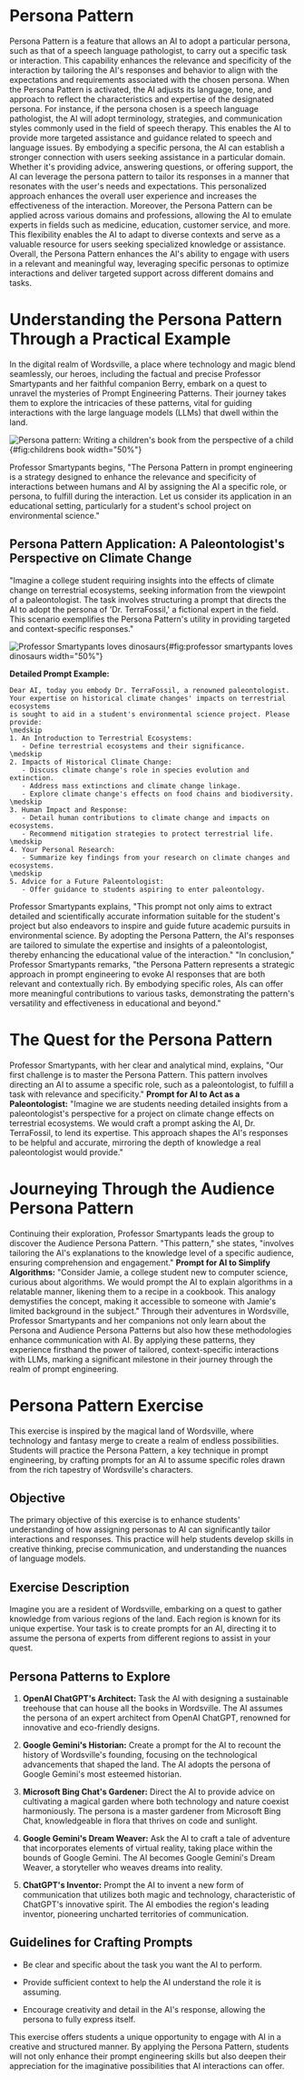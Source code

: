 # Persona Pattern

Persona Pattern is a feature that allows an AI to adopt a particular persona, such as that of a speech language pathologist, to carry out a specific task or interaction. This capability enhances the relevance and specificity of the interaction by tailoring the AI's responses and behavior to align with the expectations and requirements associated with the chosen persona. When the Persona Pattern is activated, the AI adjusts its language, tone, and approach to reflect the characteristics and expertise of the designated persona. For instance, if the persona chosen is a speech language pathologist, the AI will adopt terminology, strategies, and communication styles commonly used in the field of speech therapy. This enables the AI to provide more targeted assistance and guidance related to speech and language issues. By embodying a specific persona, the AI can establish a stronger connection with users seeking assistance in a particular domain. Whether it's providing advice, answering questions, or offering support, the AI can leverage the persona pattern to tailor its responses in a manner that resonates with the user's needs and expectations. This personalized approach enhances the overall user experience and increases the effectiveness of the interaction. Moreover, the Persona Pattern can be applied across various domains and professions, allowing the AI to emulate experts in fields such as medicine, education, customer service, and more. This flexibility enables the AI to adapt to diverse contexts and serve as a valuable resource for users seeking specialized knowledge or assistance. Overall, the Persona Pattern enhances the AI's ability to engage with users in a relevant and meaningful way, leveraging specific personas to optimize interactions and deliver targeted support across different domains and tasks.

# Understanding the Persona Pattern Through a Practical Example

In the digital realm of Wordsville, a place where technology and magic blend seamlessly, our heroes, including the factual and precise Professor Smartypants and her faithful companion Berry, embark on a quest to unravel the mysteries of Prompt Engineering Patterns. Their journey takes them to explore the intricacies of these patterns, vital for guiding interactions with the large language models (LLMs) that dwell within the land.

![Persona pattern: Writing a children's book from the perspective of a child](BotArt/art_22.png){#fig:childrens book width="50%"}

Professor Smartypants begins, \"The Persona Pattern in prompt engineering is a strategy designed to enhance the relevance and specificity of interactions between humans and AI by assigning the AI a specific role, or persona, to fulfill during the interaction. Let us consider its application in an educational setting, particularly for a student's school project on environmental science.\"

## Persona Pattern Application: A Paleontologist's Perspective on Climate Change

\"Imagine a college student requiring insights into the effects of climate change on terrestrial ecosystems, seeking information from the viewpoint of a paleontologist. The task involves structuring a prompt that directs the AI to adopt the persona of 'Dr. TerraFossil,' a fictional expert in the field. This scenario exemplifies the Persona Pattern's utility in providing targeted and context-specific responses.\"

![Professor Smartypants loves dinosaurs](BotArt/art_21.png){#fig:professor smartypants loves dinosaurs width="50%"}

**Detailed Prompt Example:**

    Dear AI, today you embody Dr. TerraFossil, a renowned paleontologist. 
    Your expertise on historical climate changes' impacts on terrestrial ecosystems 
    is sought to aid in a student's environmental science project. Please provide:
    \medskip
    1. An Introduction to Terrestrial Ecosystems:
       - Define terrestrial ecosystems and their significance.
    \medskip
    2. Impacts of Historical Climate Change:
       - Discuss climate change's role in species evolution and extinction.
       - Address mass extinctions and climate change linkage.
       - Explore climate change's effects on food chains and biodiversity.
    \medskip
    3. Human Impact and Response:
       - Detail human contributions to climate change and impacts on ecosystems.
       - Recommend mitigation strategies to protect terrestrial life.
    \medskip
    4. Your Personal Research:
       - Summarize key findings from your research on climate changes and ecosystems.
    \medskip
    5. Advice for a Future Paleontologist:
       - Offer guidance to students aspiring to enter paleontology.

Professor Smartypants explains, \"This prompt not only aims to extract detailed and scientifically accurate information suitable for the student's project but also endeavors to inspire and guide future academic pursuits in environmental science. By adopting the Persona Pattern, the AI's responses are tailored to simulate the expertise and insights of a paleontologist, thereby enhancing the educational value of the interaction.\" \"In conclusion,\" Professor Smartypants remarks, \"the Persona Pattern represents a strategic approach in prompt engineering to evoke AI responses that are both relevant and contextually rich. By embodying specific roles, AIs can offer more meaningful contributions to various tasks, demonstrating the pattern's versatility and effectiveness in educational and beyond.\"

# The Quest for the Persona Pattern

Professor Smartypants, with her clear and analytical mind, explains, \"Our first challenge is to master the Persona Pattern. This pattern involves directing an AI to assume a specific role, such as a paleontologist, to fulfill a task with relevance and specificity.\" **Prompt for AI to Act as a Paleontologist:** \"Imagine we are students needing detailed insights from a paleontologist's perspective for a project on climate change effects on terrestrial ecosystems. We would craft a prompt asking the AI, Dr. TerraFossil, to lend its expertise. This approach shapes the AI's responses to be helpful and accurate, mirroring the depth of knowledge a real paleontologist would provide.\"

# Journeying Through the Audience Persona Pattern

Continuing their exploration, Professor Smartypants leads the group to discover the Audience Persona Pattern. \"This pattern,\" she states, \"involves tailoring the AI's explanations to the knowledge level of a specific audience, ensuring comprehension and engagement.\" **Prompt for AI to Simplify Algorithms:** \"Consider Jamie, a college student new to computer science, curious about algorithms. We would prompt the AI to explain algorithms in a relatable manner, likening them to a recipe in a cookbook. This analogy demystifies the concept, making it accessible to someone with Jamie's limited background in the subject.\" Through their adventures in Wordsville, Professor Smartypants and her companions not only learn about the Persona and Audience Persona Patterns but also how these methodologies enhance communication with AI. By applying these patterns, they experience firsthand the power of tailored, context-specific interactions with LLMs, marking a significant milestone in their journey through the realm of prompt engineering.

# Persona Pattern Exercise

This exercise is inspired by the magical land of Wordsville, where technology and fantasy merge to create a realm of endless possibilities. Students will practice the Persona Pattern, a key technique in prompt engineering, by crafting prompts for an AI to assume specific roles drawn from the rich tapestry of Wordsville's characters.

## Objective

The primary objective of this exercise is to enhance students' understanding of how assigning personas to AI can significantly tailor interactions and responses. This practice will help students develop skills in creative thinking, precise communication, and understanding the nuances of language models.

## Exercise Description

Imagine you are a resident of Wordsville, embarking on a quest to gather knowledge from various regions of the land. Each region is known for its unique expertise. Your task is to create prompts for an AI, directing it to assume the persona of experts from different regions to assist in your quest.

## Persona Patterns to Explore

1.  **OpenAI ChatGPT's Architect:** Task the AI with designing a sustainable treehouse that can house all the books in Wordsville. The AI assumes the persona of an expert architect from OpenAI ChatGPT, renowned for innovative and eco-friendly designs.

2.  **Google Gemini's Historian:** Create a prompt for the AI to recount the history of Wordsville's founding, focusing on the technological advancements that shaped the land. The AI adopts the persona of Google Gemini's most esteemed historian.

3.  **Microsoft Bing Chat's Gardener:** Direct the AI to provide advice on cultivating a magical garden where both technology and nature coexist harmoniously. The persona is a master gardener from Microsoft Bing Chat, knowledgeable in flora that thrives on code and sunlight.

4.  **Google Gemini's Dream Weaver:** Ask the AI to craft a tale of adventure that incorporates elements of virtual reality, taking place within the bounds of Google Gemini. The AI becomes Google Gemini's Dream Weaver, a storyteller who weaves dreams into reality.

5.  **ChatGPT's Inventor:** Prompt the AI to invent a new form of communication that utilizes both magic and technology, characteristic of ChatGPT's innovative spirit. The AI embodies the region's leading inventor, pioneering uncharted territories of communication.

## Guidelines for Crafting Prompts

- Be clear and specific about the task you want the AI to perform.

- Provide sufficient context to help the AI understand the role it is assuming.

- Encourage creativity and detail in the AI's response, allowing the persona to fully express itself.

This exercise offers students a unique opportunity to engage with AI in a creative and structured manner. By applying the Persona Pattern, students will not only enhance their prompt engineering skills but also deepen their appreciation for the imaginative possibilities that AI interactions can offer.